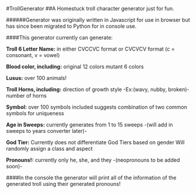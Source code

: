 #TrollGenerator
##A Homestuck troll character generator just for fun.

######Generator was originally written in Javascript for use in browser but has since been migrated to Python for in console use. 

####This generator currently can generate:
	
**Troll 6 Letter Name:**
	in either CVCCVC format or CVCVCV format
	(c = consonant, v = vowel)

**Blood color, including:**
	original 12 colors
	mutant 6 colors

**Lusus:**
	over 100 animals!

**Troll Horns, including:**
	direction of growth
	style -Ex:(wavy, nubby, broken)-
	number of horns

**Symbol:**
	over 100 symbols included
	suggests combination of two common symbols for uniqueness

**Age in Sweeps:**
	currently generates from 1 to 15 sweeps
	-(will add in sweeps to years converter later)-

**God Tier:**
	Currently does not differentiate God Tiers based on gender
	Will randomly assign a class and aspect

**Pronouns!:**
	currently only he, she, and they
	-(neopronouns to be added soon)-


####In the console the generator will print all of the information of the generated troll using their generated pronouns!